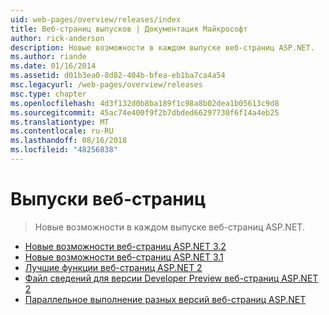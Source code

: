 ```yaml
---
uid: web-pages/overview/releases/index
title: Веб-страниц выпусков | Документация Майкрософт
author: rick-anderson
description: Новые возможности в каждом выпуске веб-страниц ASP.NET.
ms.author: riande
ms.date: 01/16/2014
ms.assetid: d01b3ea0-8d82-404b-bfea-eb1ba7ca4a54
msc.legacyurl: /web-pages/overview/releases
msc.type: chapter
ms.openlocfilehash: 4d3f132d0b8ba189f1c98a8b02dea1b05613c9d8
ms.sourcegitcommit: 45ac74e400f9f2b7dbded66297730f6f14a4eb25
ms.translationtype: MT
ms.contentlocale: ru-RU
ms.lasthandoff: 08/16/2018
ms.locfileid: "48256838"
---
```

<a name="web-pages-releases"></a>Выпуски веб-страниц
====================
> Новые возможности в каждом выпуске веб-страниц ASP.NET.


- [Новые возможности веб-страниц ASP.NET 3.2](whats-new-in-aspnet-web-pages-32.md)
- [Новые возможности веб-страниц ASP.NET 3.1](whats-new-aspnet-web-pages-31.md)
- [Лучшие функции веб-страниц ASP.NET 2](top-features-in-web-pages-2.md)
- [Файл сведений для версии Developer Preview веб-страниц ASP.NET 2](aspnet-web-pages-2-developer-preview-readme.md)
- [Параллельное выполнение разных версий веб-страниц ASP.NET](running-v1-and-v2-sites-side-by-side.md)

